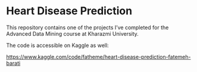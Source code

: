 # Heart Disease Prediction
This repository contains one of the projects I’ve completed for the Advanced Data Mining course at Kharazmi University.

The code is accessible on Kaggle as well:

https://www.kaggle.com/code/fatheme/heart-disease-prediction-fatemeh-barati
